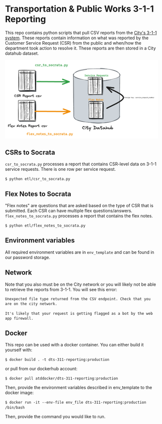 # Transportation & Public Works 3-1-1 Reporting

This repo contains python scripts that pull CSV reports from the [City's 3-1-1 system](https://www.austintexas.gov/department/311). These reports contain information on what was reported by the Customer Service Request (CSR) from the public and when/how the department took action to resolve it. These reports are then stored in a City datahub dataset.

![data flow diagram showing the CSRs retrieved as CSV files then stored in the city datahub.](docs/data_flow.png)

## CSRs to Socrata

`csr_to_socrata.py` processes a report that contains CSR-level data on 3-1-1 service requests. There is one row per service request.

`$ python etl/csr_to_socrata.py`

## Flex Notes to Socrata

"Flex notes" are questions that are asked based on the type of CSR that is submitted. Each CSR can have multiple flex questions/answers. `flex_notes_to_socrata.py` processes a report that contains the flex notes.

`$ python etl/flex_notes_to_socrata.py`

## Environment variables

All required environment variables are in `env_template` and can be found in our password storage. 

## Network

Note that you also must be on the City network or you will likely not be able to retrieve the reports from 3-1-1. You will see this error:

```
Unexpected file type returned from the CSV endpoint. Check that you are on the city network. 

It's likely that your request is getting flagged as a bot by the web app firewall.
```

## Docker

This repo can be used with a docker container. You can either build it yourself with:

`$ docker build . -t dts-311-reporting:production`

or pull from our dockerhub account:

`$ docker pull atddocker/dts-311-reporting:production`

Then, provide the environment variables described in env_template to the docker image:

`$ docker run -it --env-file env_file dts-311-reporting:production /bin/bash` 

Then, provide the command you would like to run.